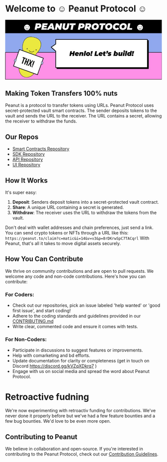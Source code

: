 # Welcome to ☺ Peanut Protocol ☺

![Peanut Protocol Logo](banner.jpg)

## Making Token Transfers 100% nuts

Peanut is a protocol to transfer tokens using URLs. Peanut Protocol uses secret-protected vault smart contracts. The sender deposits tokens to the vault and sends the URL to the receiver. The URL contains a secret, allowing the receiver to withdraw the funds. 

## Our Repos
- [Smart Contracts Repository](https://github.com/peanutprotocol/peanut-contracts)
- [SDK Repository](https://github.com/peanutprotocol/peanut-sdk)
- [API Repository](https://github.com/peanutprotocol/peanut-api)
- [UI Repository](https://github.com/peanutprotocol/peanut-ui)

## How It Works
It's super easy:
1. **Deposit**: Senders deposit tokens into a secret-protected vault contract.
2. **Share**: A unique URL containing a secret is generated.
3. **Withdraw**: The receiver uses the URL to withdraw the tokens from the vault.

Don't deal with wallet addresses and chain preferences, just send a link. You can send crypto tokens or NFTs through a URL like this:
`https://peanut.to/claim?c=matic&i=14&v=v3&p=8rDKrwSpC7TACqrl`
With Peanut, that's all it takes to move digital assets securely.

## How You Can Contribute
We thrive on community contributions and are open to pull requests. We welcome any code and non-code contributions. Here's how you can contribute:

### For Coders:
- Check out our repositories, pick an issue labeled 'help wanted' or 'good first issue', and start coding!
- Adhere to the coding standards and guidelines provided in our [CONTRIBUTING.md](CONTRIBUTING.md)
- Write clear, commented code and ensure it comes with tests.

### For Non-Coders:
- Participate in discussions to suggest features or improvements.
- Help with comarketing and bd efforts.
- Update documentation for clarity or completeness (get in touch on Discord https://discord.gg/kVZqXDkrq7 )
- Engage with us on social media and spread the word about Peanut Protocol.

# Retroactive fudning
We're now experimenting with retroactiv funding for contributions. We've never done it properly before but we've had a few feature bounties and a few bug bounties. We'd love to be even more open.

## Contributing to Peanut
We believe in collaboration and open-source. If you're interested in contributing to the Peanut Protocol, check out our [Contribution Guidelines](CONTRIBUTING.md).